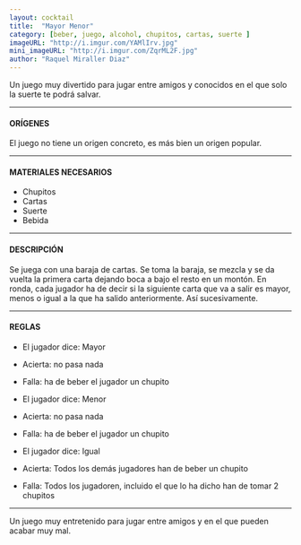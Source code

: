 ```yaml
---
layout: cocktail
title:  "Mayor Menor"
category: [beber, juego, alcohol, chupitos, cartas, suerte ]
imageURL: "http://i.imgur.com/YAMlIrv.jpg"
mini_imageURL: "http://i.imgur.com/ZqrML2F.jpg"
author: "Raquel Miraller Diaz"
---
```


Un juego muy divertido para jugar entre amigos y conocidos en el que solo la suerte te podrá salvar.

*******************************************************************

#### ORÍGENES
El juego no tiene un origen concreto, es más bien un origen popular.

*******************************************************************

#### MATERIALES NECESARIOS

- Chupitos
- Cartas
- Suerte
- Bebida

*******************************************************************

#### DESCRIPCIÓN

Se juega con una baraja de cartas. Se toma la baraja, se mezcla y se da vuelta la primera carta dejando boca a bajo el resto en un montón. En ronda, cada jugador ha de decir si la siguiente carta que va a salir es mayor, menos o igual a la que ha salido anteriormente. Así sucesivamente.

*******************************************************************

#### REGLAS

- El jugador dice: Mayor
- Acierta: no pasa nada
- Falla: ha de beber el jugador un chupito

- El jugador dice: Menor
- Acierta: no pasa nada
- Falla: ha de beber el jugador un chupito

- El jugador dice: Igual
- Acierta: Todos los demás jugadores han de beber un chupito
- Falla: Todos los jugadoren, incluido el que lo ha dicho han de tomar 2 chupitos

*******************************************************************

Un juego muy entretenido para jugar entre amigos y en el que pueden acabar muy mal.
